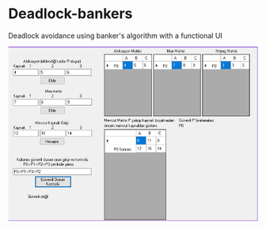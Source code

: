 # Deadlock-bankers
Deadlock avoidance using banker's algorithm with a functional UI

![alt text](https://github.com/Skyrion9/Deadlock-bankers/blob/main/resources/img/OS.png?raw=true)
